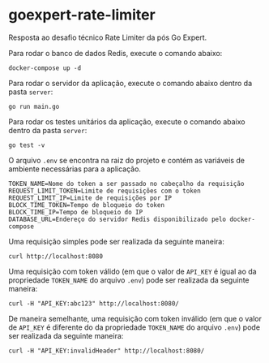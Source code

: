 # goexpert-rate-limiter
Resposta ao desafio técnico Rate Limiter da pós Go Expert.

Para rodar o banco de dados Redis, execute o comando abaixo:
```shell
docker-compose up -d
```

Para rodar o servidor da aplicação, execute o comando abaixo dentro da pasta ```server```:
```shell
go run main.go
```

Para rodar os testes unitários da aplicação, execute o comando abaixo dentro da pasta ```server```:
```shell
go test -v
```

O arquivo ```.env``` se encontra na raiz do projeto e contém as variáveis de ambiente necessárias para a aplicação.

```
TOKEN_NAME=Nome do token a ser passado no cabeçalho da requisição
REQUEST_LIMIT_TOKEN=Limite de requisições com o token
REQUEST_LIMIT_IP=Limite de requisições por IP
BLOCK_TIME_TOKEN=Tempo de bloqueio do token
BLOCK_TIME_IP=Tempo de bloqueio do IP
DATABASE_URL=Endereço do servidor Redis disponibilizado pelo docker-compose
```

Uma requisição simples pode ser realizada da seguinte maneira: 
```shell
curl http://localhost:8080
```

Uma requisição com token válido (em que o valor de ```API_KEY``` é igual ao da propriedade ```TOKEN_NAME``` do arquivo ```.env```) pode ser realizada da seguinte maneira:
```shell
curl -H "API_KEY:abc123" http://localhost:8080/
```

De maneira semelhante, uma requisição com token inválido (em que o valor de ```API_KEY``` é diferente do da propriedade ```TOKEN_NAME``` do arquivo ```.env```) pode ser realizada da seguinte maneira:
```shell
curl -H "API_KEY:invalidHeader" http://localhost:8080/
```
